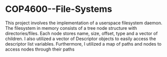 # COP4600--File-Systems
This project involves the implementation of a userspace filesystem daemon.
The filesystem in memory consists of a tree node structure with directories/files. Each node stores name, size, offset, type and a vector of children. I also utilized a vector of Descriptor objects to easily access the descriptor list variables. Furthermore, I utilized a map of paths and nodes to access nodes through their paths
